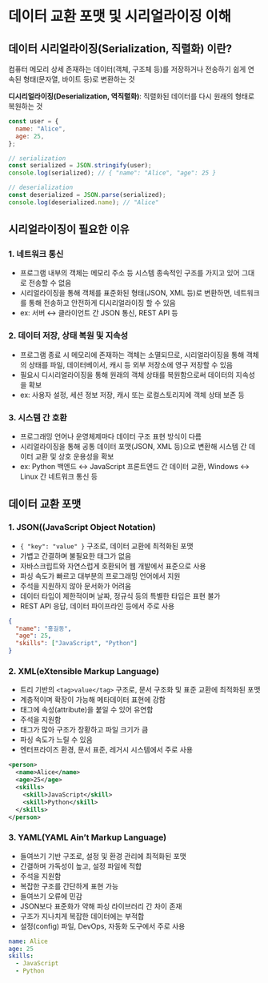 # 데이터 교환 포맷 및 시리얼라이징 이해

## 데이터 시리얼라이징(Serialization, 직렬화) 이란?

컴퓨터 메모리 상세 존재하는 데이터(객체, 구조체 등)를 저장하거나 전송하기 쉽게 연속된 형태(문자열, 바이트 등)로 변환하는 것

**디시리얼라이징(Deserialization, 역직렬화)**: 직렬화된 데이터를 다시 원래의 형태로 복원하는 것

```jsx
const user = {
  name: "Alice",
  age: 25,
};

// serialization
const serialized = JSON.stringify(user);
console.log(serialized); // { "name": "Alice", "age": 25 }

// deserialization
const deserialized = JSON.parse(serialized);
console.log(deserialized.name); // "Alice"
```

## **시리얼라이징이 필요한 이유**

### 1. 네트워크 통신

- 프로그램 내부의 객체는 메모리 주소 등 시스템 종속적인 구조를 가지고 있어 그대로 전송할 수 없음
- 시리얼라이징을 통해 객체를 표준화된 형태(JSON, XML 등)로 변환하면, 네트워크를 통해 전송하고 안전하게 디시리얼라이징 할 수 있음
- ex: 서버 ↔ 클라이언트 간 JSON 통신, REST API 등

### 2. 데이터 저장, 상태 복원 및 지속성

- 프로그램 종료 시 메모리에 존재하는 객체는 소멸되므로, 시리얼라이징을 통해 객체의 상태를 파일, 데이터베이서, 캐시 등 외부 저장소에 영구 저장할 수 있음
- 필요시 디시리얼라이징을 통해 원래의 객체 상태를 복원함으로써 데이터의 지속성을 확보
- ex: 사용자 설정, 세션 정보 저장, 캐시 또는 로컬스토리지에 객체 상태 보존 등

### 3. 시스템 간 호환

- 프로그래밍 언어나 운영체제마다 데이터 구조 표현 방식이 다름
- 시리얼라이징을 통해 공통 데이터 포맷(JSON, XML 등)으로 변환해 시스템 간 데이터 교환 및 상호 운용성을 확보
- ex: Python 백엔드 ↔ JavaScript 프론트엔드 간 데이터 교환, Windows ↔ Linux 간 네트워크 통신 등

## **데이터 교환 포맷**

### 1. JSON((JavaScript Object Notation)

- `{ "key": "value" }` 구조로, 데이터 교환에 최적화된 포맷
- 가볍고 간결하며 불필요한 태그가 없음
- 자바스크립트와 자연스럽게 호환되어 웹 개발에서 표준으로 사용
- 파싱 속도가 빠르고 대부분의 프로그래밍 언어에서 지원
- 주석을 지원하지 않아 문서화가 어려움
- 데이터 타입이 제한적이며 날짜, 정규식 등의 특별한 타입은 표현 불가
- REST API 응답, 데이터 파이프라인 등에서 주로 사용

```json
{
  "name": "홍길동",
  "age": 25,
  "skills": ["JavaScript", "Python"]
}
```

### 2. XML(eXtensible Markup Language)

- 트리 기반의 `<tag>value</tag>` 구조로, 문서 구조화 및 표준 교환에 최적화된 포맷
- 계층적이며 확장이 가능해 메타데이터 표현에 강함
- 태그에 속성(attribute)을 붙일 수 있어 유연함
- 주석을 지원함
- 태그가 많아 구조가 장황하고 파일 크기가 큼
- 파싱 속도가 느릴 수 있음
- 엔터프라이즈 환경, 문서 표준, 레거시 시스템에서 주로 사용

```xml
<person>
  <name>Alice</name>
  <age>25</age>
  <skills>
    <skill>JavaScript</skill>
    <skill>Python</skill>
  </skills>
</person>
```

### 3. YAML(YAML Ain’t Markup Language)

- 들여쓰기 기반 구조로, 설정 및 환경 관리에 최적화된 포맷
- 간결하며 가독성이 높고, 설정 파일에 적합
- 주석을 지원함
- 복잡한 구조를 간단하게 표현 가능
- 들여쓰기 오류에 민감
- JSON보다 표준화가 약해 파싱 라이브러리 간 차이 존재
- 구조가 지나치게 복잡한 데이터에는 부적합
- 설정(config) 파일, DevOps, 자동화 도구에서 주로 사용

```yaml
name: Alice
age: 25
skills:
  - JavaScript
  - Python
```
